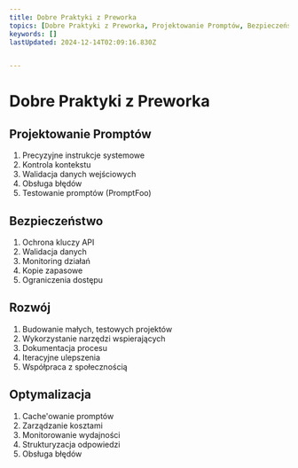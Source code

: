 ```yaml
---
title: Dobre Praktyki z Preworka
topics: [Dobre Praktyki z Preworka, Projektowanie Promptów, Bezpieczeństwo, Rozwój, Optymalizacja]
keywords: []
lastUpdated: 2024-12-14T02:09:16.830Z


---
```


# Dobre Praktyki z Preworka

## Projektowanie Promptów
1. Precyzyjne instrukcje systemowe
2. Kontrola kontekstu
3. Walidacja danych wejściowych
4. Obsługa błędów
5. Testowanie promptów (PromptFoo)

## Bezpieczeństwo
1. Ochrona kluczy API
2. Walidacja danych
3. Monitoring działań
4. Kopie zapasowe
5. Ograniczenia dostępu

## Rozwój
1. Budowanie małych, testowych projektów
2. Wykorzystanie narzędzi wspierających
3. Dokumentacja procesu
4. Iteracyjne ulepszenia
5. Współpraca z społecznością

## Optymalizacja
1. Cache'owanie promptów
2. Zarządzanie kosztami
3. Monitorowanie wydajności
4. Strukturyzacja odpowiedzi
5. Obsługa błędów 